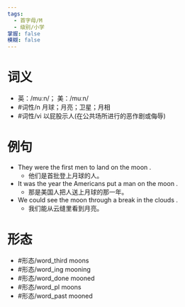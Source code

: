 ```yaml
---
tags:
  - 首字母/M
  - 级别/小学
掌握: false
模糊: false
---
```

# 词义
- 英：/muːn/； 美：/muːn/
- #词性/n  月球；月亮；卫星；月相
- #词性/vi  以屁股示人(在公共场所进行的恶作剧或侮辱)
# 例句
- They were the first men to land on the moon .
	- 他们是首批登上月球的人。
- It was the year the Americans put a man on the moon .
	- 那是美国人把人送上月球的那一年。
- We could see the moon through a break in the clouds .
	- 我们能从云缝里看到月亮。
# 形态
- #形态/word_third moons
- #形态/word_ing mooning
- #形态/word_done mooned
- #形态/word_pl moons
- #形态/word_past mooned

